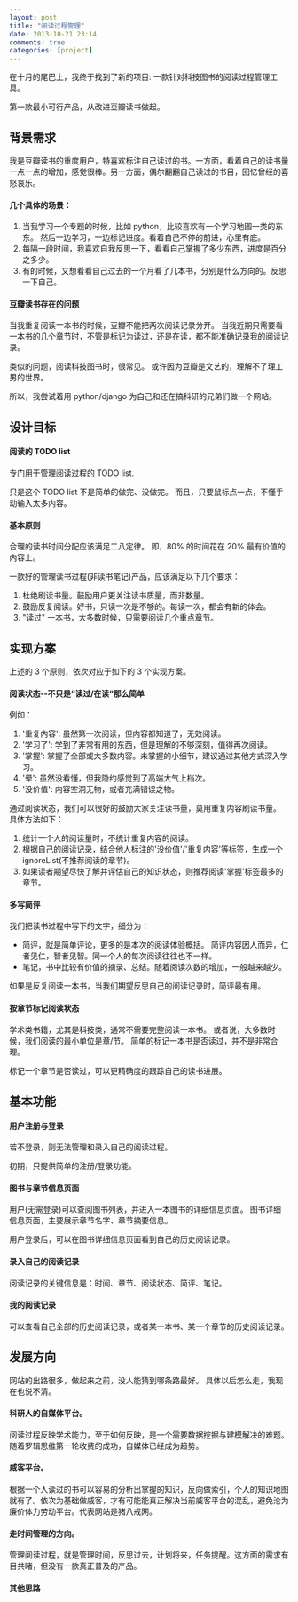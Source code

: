 ```yaml
---
layout: post
title: "阅读过程管理"
date: 2013-10-21 23:14
comments: true
categories: [project]
---
```


在十月的尾巴上，我终于找到了新的项目: 一款针对科技图书的阅读过程管理工具。

第一款最小可行产品，从改进豆瓣读书做起。

<!--more-->

背景需求
--------

我是豆瓣读书的重度用户，特喜欢标注自己读过的书。一方面，看着自己的读书量一点一点的增加，感觉很棒。另一方面，偶尔翻翻自己读过的书目，回忆曾经的喜怒哀乐。

#### 几个具体的场景：

1. 当我学习一个专题的时候，比如 python，比较喜欢有一个学习地图一类的东东。
     然后一边学习，一边标记进度。看着自己不停的前进，心里有底。
2. 每隔一段时间，我喜欢自我反思一下，看看自己掌握了多少东西，进度是百分之多少。
3. 有的时候，又想看看自己过去的一个月看了几本书，分别是什么方向的。反思一下自己。

#### 豆瓣读书存在的问题

当我重复阅读一本书的时候，豆瓣不能把两次阅读记录分开。
当我近期只需要看一本书的几个章节时，不管是标记为读过，还是在读，都不能准确记录我的阅读记录。

类似的问题，阅读科技图书时，很常见。
或许因为豆瓣是文艺的，理解不了理工男的世界。

所以，我尝试着用 python/django 为自己和还在搞科研的兄弟们做一个网站。

设计目标
--------

#### 阅读的 TODO list

专门用于管理阅读过程的 TODO list.

只是这个 TODO list 不是简单的做完、没做完。
而且，只要鼠标点一点，不懂手动输入太多内容。

#### 基本原则

合理的读书时间分配应该满足二八定律。
即，80% 的时间花在 20% 最有价值的内容上。

一款好的管理读书过程(非读书笔记)产品，应该满足以下几个要求：

1. 杜绝刷读书量。鼓励用户更关注读书质量，而非数量。
2. 鼓励反复阅读。好书，只读一次是不够的。每读一次，都会有新的体会。
3. "读过" 一本书，大多数时候，只需要阅读几个重点章节。

实现方案
--------

上述的 3 个原则，依次对应于如下的 3 个实现方案。

#### 阅读状态--不只是“读过/在读“那么简单

例如：

1. '重复内容': 虽然第一次阅读，但内容都知道了，无效阅读。
3. '学习了': 学到了非常有用的东西，但是理解的不够深刻，值得再次阅读。
4. '掌握': 掌握了全部或大多数内容。未掌握的小细节，建议通过其他方式深入学习。
5. '晕': 虽然没看懂，但我隐约感觉到了高端大气上档次。
2. '没价值': 内容空洞无物，或者充满错误之物。

通过阅读状态，我们可以很好的鼓励大家关注读书量，莫用重复内容刷读书量。
具体方法如下：

1. 统计一个人的阅读量时，不统计重复内容的阅读。
2. 根据自己的阅读记录，结合他人标注的'没价值'/'重复内容'等标签，生成一个 ignoreList(不推荐阅读的章节)。
3. 如果读者期望尽快了解并评估自己的知识状态，则推荐阅读'掌握'标签最多的章节。

#### 多写简评

我们把读书过程中写下的文字，细分为：

- 简评，就是简单评论，更多的是本次的阅读体验概括。
    简评内容因人而异，仁者见仁，智者见智。同一个人的每次阅读往往也不一样。
- 笔记，书中比较有价值的摘录、总结。随着阅读次数的增加，一般越来越少。

如果是反复阅读一本书，当我们期望反思自己的阅读记录时，简评最有用。

#### 按章节标记阅读状态

学术类书籍，尤其是科技类，通常不需要完整阅读一本书。
或者说，大多数时候，我们阅读的最小单位是章/节。
简单的标记一本书是否读过，并不是非常合理。

标记一个章节是否读过，可以更精确度的跟踪自己的读书进展。

基本功能
--------

#### 用户注册与登录

若不登录，则无法管理和录入自己的阅读过程。

初期，只提供简单的注册/登录功能。

#### 图书与章节信息页面

用户(无需登录)可以查阅图书列表，并进入一本图书的详细信息页面。
图书详细信息页面，主要展示章节名字、章节摘要信息。

用户登录后，可以在图书详细信息页面看到自己的历史阅读记录。

#### 录入自己的阅读记录

阅读记录的关键信息是：时间、章节、阅读状态、简评、笔记。

#### 我的阅读记录

可以查看自己全部的历史阅读记录，或者某一本书、某一个章节的历史阅读记录。

发展方向
--------

网站的出路很多，做起来之前，没人能猜到哪条路最好。
具体以后怎么走，我现在也说不清。

#### 科研人的自媒体平台。

阅读过程反映学术能力，至于如何反映，是一个需要数据挖掘与建模解决的难题。随着罗辑思维第一轮收费的成功，自媒体已经成为趋势。

#### 威客平台。

根据一个人读过的书可以容易的分析出掌握的知识，反向做索引，个人的知识地图就有了。依次为基础做威客，才有可能能真正解决当前威客平台的混乱，避免沦为廉价体力劳动平台。代表网站是猪八戒网。

#### 走时间管理的方向。

管理阅读过程，就是管理时间，反思过去，计划将来，任务提醒。这方面的需求有目共睹，但没有一款真正普及的产品。

#### 其他思路
